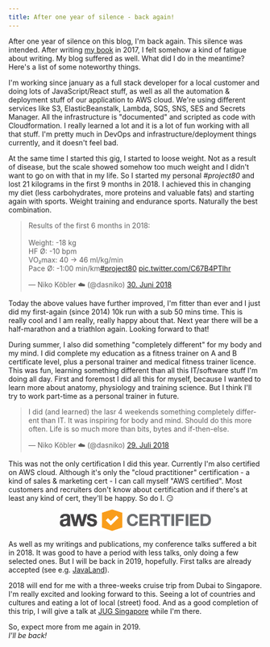 ```yaml
---
title: After one year of silence - back again!
---
```


After one year of silence on this blog, I'm back again.
This silence was intended.
After writing [my book](http://serverlessbuch.de) in 2017, I felt somehow a kind of fatigue about writing.
My blog suffered as well.
What did I do in the meantime?
Here's a list of some noteworthy things.

I'm working since january as a full stack developer for a local customer and doing lots of JavaScript/React stuff, as well as all the automation & deployment stuff of our application to AWS cloud.
We're using different services like S3, ElasticBeanstalk, Lambda, SQS, SNS, SES and Secrets Manager.
All the infrastructure is "documented" and scripted as code with Cloudformation.
I really learned a lot and it is a lot of fun working with all that stuff.
I'm pretty much in DevOps and infrastructure/deployment things currently, and it doesn't feel bad.

At the same time I started this gig, I started to loose weight.
Not as a result of disease, but the scale showed somehow too much weight and I didn't want to go on with that in my life.
So I started my personal _#project80_ and lost 21 kilograms in the first 9 months in 2018.
I achieved this in changing my diet (less carbohydrates, more proteins and valuable fats) and starting again with sports.
Weight training and endurance sports.
Naturally the best combination.

<blockquote class="twitter-tweet" data-lang="de"><p lang="da" dir="ltr">Results of the first 6 months in 2018:<br><br>Weight: -18 kg<br>HF Ø: -10 bpm<br>VO₂max: 40 -&gt; 46 ml/kg/min<br>Pace Ø: -1:00 min/km<a href="https://twitter.com/hashtag/project80?src=hash&amp;ref_src=twsrc%5Etfw">#project80</a> <a href="https://t.co/C67B4PTlhr">pic.twitter.com/C67B4PTlhr</a></p>&mdash; Niko Köbler ☁️ (@dasniko) <a href="https://twitter.com/dasniko/status/1012999398484271104?ref_src=twsrc%5Etfw">30. Juni 2018</a></blockquote>

Today the above values have further improved, I'm fitter than ever and I just did my first-again (since 2014) 10k run with a sub 50 mins time.
This is really cool and I am really, really happy about that.
Next year there will be a half-marathon and a triathlon again.
Looking forward to that!

During summer, I also did something "completely different" for my body and my mind.
I did complete my education as a fitness trainer on A and B certificate level, plus a personal trainer and medical fitness trainer licence.
This was fun, learning something different than all this IT/software stuff I'm doing all day.
First and foremost I did all this for myself, because I wanted to learn more about anatomy, physiology and training science.
But I think I'll try to work part-time as a personal trainer in future.

<blockquote class="twitter-tweet" data-lang="de"><p lang="en" dir="ltr">I did (and learned) the lasr 4 weekends something completely different than IT. It was inspiring for body and mind. Should do this more often. Life is so much more than bits, bytes and if-then-else.</p>&mdash; Niko Köbler ☁️ (@dasniko) <a href="https://twitter.com/dasniko/status/1023582121498210305?ref_src=twsrc%5Etfw">29. Juli 2018</a></blockquote>

This was not the only certification I did this year.
Currently I'm also certified on AWS cloud.
Although it's only the "cloud practitioner" certification - a kind of sales & marketing cert - I can call myself "AWS certified".
Most customers and recruiters don't know about certification and if there's at least any kind of cert, they'll be happy.
So do I. :smirk:

<div style="text-align: center">
  <img src="/images/aws-certified.png" alt="AWS certified" style="width: 300px"/>
</div>

As well as my writings and publications, my conference talks suffered a bit in 2018.
It was good to have a period with less talks, only doing a few selected ones.
But I will be back in 2019, hopefully.
First talks are already accepted (see e.g. [JavaLand](https://javaland.eu)).

2018 will end for me with a three-weeks cruise trip from Dubai to Singapore.
I'm really excited and looking forward to this.
Seeing a lot of countries and cultures and eating a lot of local (street) food.
And as a good completion of this trip, I will give a talk at [JUG Singapore](https://www.meetup.com/singajug/) while I'm there.

So, expect more from me again in 2019.  
_I'll be back!_
